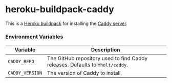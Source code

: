 # heroku-buildpack-caddy

This is a [Heroku buildpack](https://devcenter.heroku.com/articles/buildpacks) for installing the [Caddy server](https://caddyserver.com/).

### Environment Variables

| Variable | Description
| -------- | -----------
| `CADDY_REPO` | The GitHub repository used to find Caddy releases.  Defaults to `mholt/caddy`.
| `CADDY_VERSION` | The version of Caddy to install.
